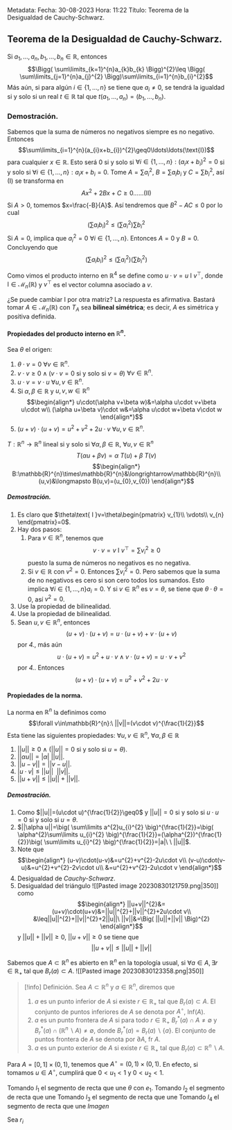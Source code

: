 Metadata:
Fecha: 30-08-2023
Hora: 11:22
Título: Teorema de la Desigualdad de Cauchy-Schwarz.

## Teorema de la Desigualdad de Cauchy-Schwarz.
Si $a_1,\ldots,a_n,b_1,\ldots,b_n\in\mathbb{R}$, entonces $$\Bigg( \sum\limits_{k=1}^{n}a_{k}b_{k} \Bigg)^{2}\leq \Bigg( \sum\limits_{j=1}^{n}a_{j}^{2} \Bigg)\sum\limits_{i=1}^{n}b_{i}^{2}$$
Más aún, si para algún $i\in\{ 1,\ldots,n \}$ se tiene que $a_{i}\neq0$, se tendrá la igualdad si y solo si un real $t\in\mathbb{R}$ tal que $t(a_1,\ldots,a_n)=(b_1,\ldots,b_n)$.

### Demostración.
Sabemos que la suma de números no negativos siempre es no negativo. Entonces $$\sum\limits_{i=1}^{n}(a_{i}x+b_{i})^{2}\geq0\ldots\ldots(\text{I})$$ para cualquier $x\in\mathbb{R}$. Esto será $0$ si y solo si $\forall i\in\{ 1,\ldots,n \}:(a_{i}x+b_{i})^{2}=0$ si y solo si $\forall i\in\{1,\ldots,n\}:a_{i}x+b_{i}=0$.
Tome $A=\sum\limits a_{i}^{2}$, $B=\sum\limits a_{i}b_{i}$ y $C=\sum\limits b_{i}^{2}$, así $(\text{I})$ se transforma en $$Ax^{2}+2Bx+C\geq0\ldots\ldots(\text{II})$$
Si $A>0$, tomemos $x=\frac{-B}{A}$. Así tendremos que $B^{2}-AC\leq0$ por lo cual $$\bigg(\sum\limits a_{i}b_{i}\bigg)^{2}\leq\bigg( \sum\limits a_{i}^{2} \bigg)\sum\limits b_{i}^{2}$$
Si $A=0$, implica que $a_{i}^{2}=0\ \forall i\in\{1,\ldots,n\}$.
Entonces $A=0$ y $B=0$.
Concluyendo que $$\bigg(\sum\limits a_{i}b_{i}\bigg)^{2}\leq\bigg( \sum\limits a_{i}^{2} \bigg)\bigg( \sum\limits b_{i}^{2} \bigg)$$


Como vimos el producto interno en $\mathbb{R}^4$ se define como $u\cdot v=u\text{ I }v^{\top}$, donde $\text{I}\in\mathcal{M}_{n}(\mathbb{R})$ y $v^{\top}$ es el vector columna asociado a $v$.

¿Se puede cambiar $\text{I}$ por otra matriz?
La respuesta es afirmativa. Bastará tomar $A\in\mathcal{M}_{n}(\mathbb{R})$ con $T_{A}$ sea **bilineal simétrica**; es decir, $A$ es simétrica y positiva definida.


#### Propiedades del producto interno en $\mathbb{R}^{n}$.
Sea $\theta$ el origen:
1. $\theta\cdot v=0$ $\forall v\in\mathbb{R}^n$.
2. $v\cdot v\geq0\land (v\cdot v=0\text{ si y solo si }v=\theta)$ $\forall v\in\mathbb{R}^n$.
3. $u\cdot v=v\cdot u$ $\forall u,v\in\mathbb{R}^n$.
4. Si $\alpha,\beta\in\mathbb{R}$ y $u,v,w\in\mathbb{R}^n$ $$\begin{align*} u\cdot(\alpha v+\beta w)&=\alpha u\cdot v+\beta u\cdot w\\ (\alpha u+\beta v)\cdot w&=\alpha u\cdot w+\beta v\cdot w \end{align*}$$
5. $(u+v)\cdot(u+v)=u^{2}+v^{2}+2u\cdot v$ $\forall u,v\in\mathbb{R}^n$.

$T:\mathbb{R}^n\longrightarrow\mathbb{R}^n$ lineal si y solo si $\forall \alpha,\beta\in\mathbb{R}$, $\forall u,v\in\mathbb{R}^n$ $$T(\alpha u+\beta v)=\alpha\ T(u)+\beta\ T(v)$$ $$\begin{align*} B:\mathbb{R}^{n}\times\mathbb{R}^{n}&\longrightarrow\mathbb{R}^{n}\\ (u,v)&\longmapsto B(u,v)=(u_{0},v_{0}) \end{align*}$$

##### Demostración.
1. Es claro que $\theta\text{ I }v=\theta\begin{pmatrix} v_{1}\\ \vdots\\ v_{n} \end{pmatrix}=0$.
2. Hay dos pasos:
	1. Para $v\in\mathbb{R}^{n}$, tenemos que $$v\cdot v=v\text{ I }v^{\top}=\sum\limits v_{i}^{2}\geq0$$ puesto la suma de números no negativos es no negativa.
	2. Si $v\in\mathbb{R}$ con $v^{2}=0$. Entonces $\sum\limits v_{i}^{2}=0$. Pero sabemos que la suma de no negativos es cero si son cero todos los sumandos. Esto implica $\forall i\in\{1,\ldots,n\}a_{i}=0$. Y si $v\in\mathbb{R}^n$ es $v=\theta$, se tiene que $\theta\cdot\theta=0$, así $v^{2}=0$. 
3. Use la propiedad de bilinealidad.
4. Use la propiedad de bilinealidad.
5. Sean $u,v\in\mathbb{R}^{n}$, entonces $$(u+v)\cdot(u+v)=u\cdot(u+v)+v\cdot(u+v)$$ por *4.*, más aún $$u\cdot(u+v)=u^{2}+u\cdot v\land v\cdot(u+v)=u\cdot v+v^{2}$$ por *4.*. Entonces $$(u+v)\cdot(u+v)=u^{2}+v^{2}+2u\cdot v$$


#### Propiedades de la norma.
La norma en $\mathbb{R}^{n}$ la definimos como $$\forall v\in\mathbb{R}^{n}:\ ||v||=(v\cdot v)^{\frac{1}{2}}$$
Esta tiene las siguientes propiedades:
$\forall u,v\in\mathbb{R}^{n}$, $\forall \alpha,\beta\in\mathbb{R}$ 
1. $||u||\geq0\ \land\ \big(||u||=0 \text{ si y solo si }u=\theta \big)$.
2. $||\alpha u||=|\alpha|\ ||u||$.
3. $||u-v||=||v-u||$.
4. $|u\cdot v|\leq||u||\ \ ||v||$.
5. $||u+v||\leq||u||+||v||$.

##### Demostración.
1. Como $||u||=(u\cdot u)^{\frac{1}{2}}\geq0$ y $||u||=0$ si y solo si $u\cdot u=0$ si y solo si $u=\theta$.
2. $||\alpha u||=\big( \sum\limits a^{2}u_{i}^{2} \big)^{\frac{1}{2}}=\big( \alpha^{2}\sum\limits u_{i}^{2} \big)^{\frac{1}{2}}=(\alpha^{2})^{\frac{1}{2}}\big( \sum\limits u_{i}^{2} \big)^{\frac{1}{2}}=|a|\ \ ||u||$.
3. Note que $$\begin{align*} (u-v)\cdot(u-v)&=u^{2}+v^{2}-2u\cdot v\\ (v-u)\cdot(v-u)&=u^{2}+v^{2}-2v\cdot u\\ &=u^{2}+v^{2}-2u\cdot v \end{align*}$$
4. Desigualdad de  *Cauchy-Schwarz*.
5. Desigualdad del triángulo ![[Pasted image 20230830121759.png|350]] como $$\begin{align*} ||u+v||^{2}&=(u+v)\cdot(u+v)&=||u||^{2}+||v||^{2}+2u\cdot v\\ &\leq||u||^{2}+||v||^{2}+2||u||\ ||v||&=\Big( ||u||+||v|| \Big)^{2} \end{align*}$$ y $||u||+||v||\geq0$, $||u+v||\geq0$ se tiene que $$||u+v||\leq||u||+||v||$$


Sabemos que $A\subset\mathbb{R}^{n}$ es abierto en $\mathbb{R}^{n}$ en la topología usual, si $\forall a\in A,\exists r\in\mathbb{R}_{+}$ tal que $B_{r}(a)\subset A$.
![[Pasted image 20230830123358.png|350]]


>[!info] Definición. Sea $A\subset\mathbb{R}^n$ y $a\in \mathbb{R}^{n}$, diremos que
>1. $a$ es un punto inferior de $A$ si existe $r\in\mathbb{R}_{+}$ tal que $B_{r}(a)\subset A$. El conjunto de puntos inferiores de $A$ se denota por $A^{\circ}$, $\text{Inf}(A)$.
>2. $a$ es un punto frontera de $A$ si para todo $r\in\mathbb{R}_{+}$ $B_{r}^{*}(a)\cap A\neq \emptyset$ y $B_{r}^{*}(a)\cap(\mathbb{R}^{n}\backslash A)\neq\emptyset$, donde $B_{r}^{*}(a)=B_{r}(a)\backslash\{a\}$. El conjunto de puntos frontera de $A$ se denota por $\partial A$, $\text{fr}\ A$.
>3. $a$ es un punto exterior de $A$ si existe $r\in\mathbb{R}_{+}$ tal que $B_{r}(a)\subset\mathbb{R}^{n}\backslash A$.


Para $A=[0,1]\times(0,1)$, tenemos que $A^{\circ}=(0,1)\times(0,1)$. En efecto, si tomamos $u\in A^{\circ}$, cumplirá que $0<u_{1}<1$ y $0<u_{2}<1$.

Tomando $l_{1}$ el segmento de recta que une $\theta$ con $e_{1}$.
Tomando $l_{2}$ el segmento de recta que une
Tomando $l_{3}$ el segmento de recta que une
Tomando $l_{4}$ el segmento de recta que une
*Imagen*

Sea $r_{i}$



 
 

